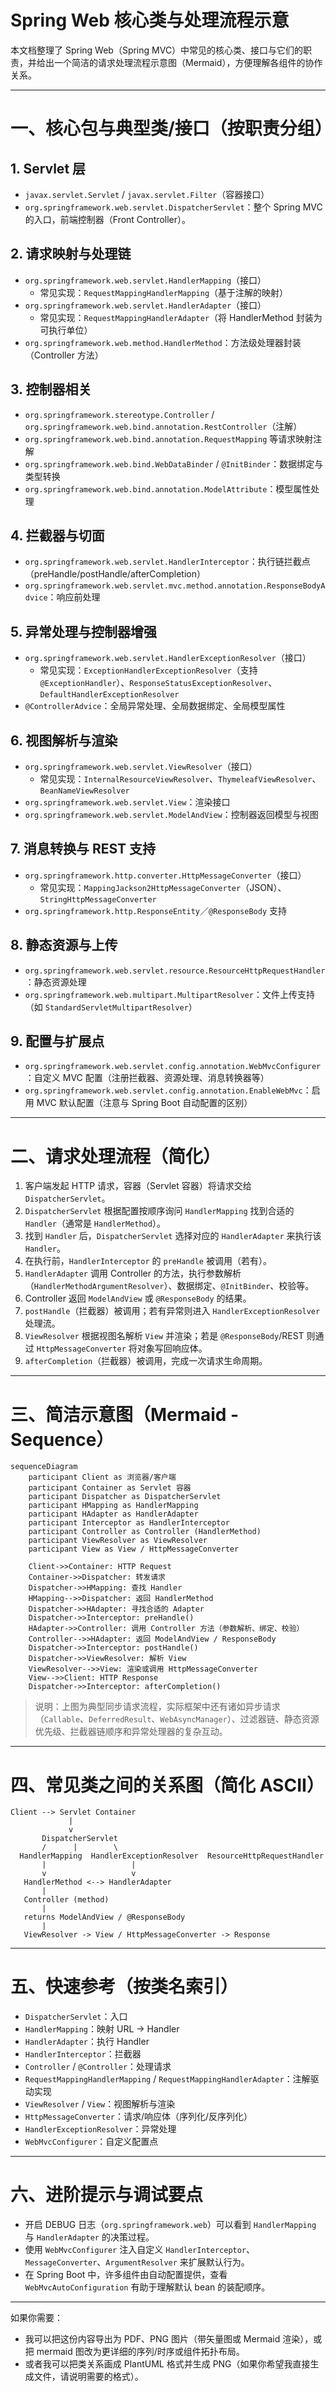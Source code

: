 # Spring Web 核心类与处理流程示意

本文档整理了 Spring Web（Spring MVC）中常见的核心类、接口与它们的职责，并给出一个简洁的请求处理流程示意图（Mermaid），方便理解各组件的协作关系。

------

# 一、核心包与典型类/接口（按职责分组）

## 1. Servlet 层

- `javax.servlet.Servlet` / `javax.servlet.Filter`（容器接口）
- `org.springframework.web.servlet.DispatcherServlet`：整个 Spring MVC 的入口，前端控制器（Front Controller）。

## 2. 请求映射与处理链

- `org.springframework.web.servlet.HandlerMapping`（接口）
  - 常见实现：`RequestMappingHandlerMapping`（基于注解的映射）
- `org.springframework.web.servlet.HandlerAdapter`（接口）
  - 常见实现：`RequestMappingHandlerAdapter`（将 HandlerMethod 封装为可执行单位）
- `org.springframework.web.method.HandlerMethod`：方法级处理器封装（Controller 方法）

## 3. 控制器相关

- `org.springframework.stereotype.Controller` / `org.springframework.web.bind.annotation.RestController`（注解）
- `org.springframework.web.bind.annotation.RequestMapping` 等请求映射注解
- `org.springframework.web.bind.WebDataBinder` / `@InitBinder`：数据绑定与类型转换
- `org.springframework.web.bind.annotation.ModelAttribute`：模型属性处理

## 4. 拦截器与切面

- `org.springframework.web.servlet.HandlerInterceptor`：执行链拦截点（preHandle/postHandle/afterCompletion）
- `org.springframework.web.servlet.mvc.method.annotation.ResponseBodyAdvice`：响应前处理

## 5. 异常处理与控制器增强

- `org.springframework.web.servlet.HandlerExceptionResolver`（接口）
  - 常见实现：`ExceptionHandlerExceptionResolver`（支持 `@ExceptionHandler`）、`ResponseStatusExceptionResolver`、`DefaultHandlerExceptionResolver`
- `@ControllerAdvice`：全局异常处理、全局数据绑定、全局模型属性

## 6. 视图解析与渲染

- `org.springframework.web.servlet.ViewResolver`（接口）
  - 常见实现：`InternalResourceViewResolver`、`ThymeleafViewResolver`、`BeanNameViewResolver`
- `org.springframework.web.servlet.View`：渲染接口
- `org.springframework.web.servlet.ModelAndView`：控制器返回模型与视图

## 7. 消息转换与 REST 支持

- `org.springframework.http.converter.HttpMessageConverter`（接口）
  - 常见实现：`MappingJackson2HttpMessageConverter`（JSON）、`StringHttpMessageConverter`
- `org.springframework.http.ResponseEntity`／`@ResponseBody` 支持

## 8. 静态资源与上传

- `org.springframework.web.servlet.resource.ResourceHttpRequestHandler`：静态资源处理
- `org.springframework.web.multipart.MultipartResolver`：文件上传支持（如 `StandardServletMultipartResolver`）

## 9. 配置与扩展点

- `org.springframework.web.servlet.config.annotation.WebMvcConfigurer`：自定义 MVC 配置（注册拦截器、资源处理、消息转换器等）
- `org.springframework.web.servlet.config.annotation.EnableWebMvc`：启用 MVC 默认配置（注意与 Spring Boot 自动配置的区别）

------

# 二、请求处理流程（简化）

1. 客户端发起 HTTP 请求，容器（Servlet 容器）将请求交给 `DispatcherServlet`。
2. `DispatcherServlet` 根据配置按顺序询问 `HandlerMapping` 找到合适的 `Handler`（通常是 `HandlerMethod`）。
3. 找到 `Handler` 后，`DispatcherServlet` 选择对应的 `HandlerAdapter` 来执行该 `Handler`。
4. 在执行前，`HandlerInterceptor` 的 `preHandle` 被调用（若有）。
5. `HandlerAdapter` 调用 Controller 的方法，执行参数解析（`HandlerMethodArgumentResolver`）、数据绑定、`@InitBinder`、校验等。
6. Controller 返回 `ModelAndView` 或 `@ResponseBody` 的结果。
7. `postHandle`（拦截器）被调用；若有异常则进入 `HandlerExceptionResolver` 处理流。
8. `ViewResolver` 根据视图名解析 `View` 并渲染；若是 `@ResponseBody`/REST 则通过 `HttpMessageConverter` 将对象写回响应体。
9. `afterCompletion`（拦截器）被调用，完成一次请求生命周期。

------

# 三、简洁示意图（Mermaid - Sequence）

```mermaid
sequenceDiagram
    participant Client as 浏览器/客户端
    participant Container as Servlet 容器
    participant Dispatcher as DispatcherServlet
    participant HMapping as HandlerMapping
    participant HAdapter as HandlerAdapter
    participant Interceptor as HandlerInterceptor
    participant Controller as Controller (HandlerMethod)
    participant ViewResolver as ViewResolver
    participant View as View / HttpMessageConverter

    Client->>Container: HTTP Request
    Container->>Dispatcher: 转发请求
    Dispatcher->>HMapping: 查找 Handler
    HMapping-->>Dispatcher: 返回 HandlerMethod
    Dispatcher->>HAdapter: 寻找合适的 Adapter
    Dispatcher->>Interceptor: preHandle()
    HAdapter->>Controller: 调用 Controller 方法（参数解析、绑定、校验）
    Controller-->>HAdapter: 返回 ModelAndView / ResponseBody
    Dispatcher->>Interceptor: postHandle()
    Dispatcher->>ViewResolver: 解析 View
    ViewResolver-->>View: 渲染或调用 HttpMessageConverter
    View-->>Client: HTTP Response
    Dispatcher->>Interceptor: afterCompletion()
```

> 说明：上图为典型同步请求流程，实际框架中还有诸如异步请求（`Callable`、`DeferredResult`、`WebAsyncManager`）、过滤器链、静态资源优先级、拦截器链顺序和异常处理器的复杂互动。

------

# 四、常见类之间的关系图（简化 ASCII）

```
Client --> Servlet Container
             |
             v
       DispatcherServlet
       /      |        \
  HandlerMapping  HandlerExceptionResolver  ResourceHttpRequestHandler
       |                   |
       v                   v
   HandlerMethod <--> HandlerAdapter
       |
   Controller (method)
       |
   returns ModelAndView / @ResponseBody
       |
   ViewResolver -> View / HttpMessageConverter -> Response
```

------

# 五、快速参考（按类名索引）

- `DispatcherServlet`：入口
- `HandlerMapping`：映射 URL -> Handler
- `HandlerAdapter`：执行 Handler
- `HandlerInterceptor`：拦截器
- `Controller` / `@Controller`：处理请求
- `RequestMappingHandlerMapping` / `RequestMappingHandlerAdapter`：注解驱动实现
- `ViewResolver` / `View`：视图解析与渲染
- `HttpMessageConverter`：请求/响应体（序列化/反序列化）
- `HandlerExceptionResolver`：异常处理
- `WebMvcConfigurer`：自定义配置点

------

# 六、进阶提示与调试要点

- 开启 DEBUG 日志（`org.springframework.web`）可以看到 `HandlerMapping` 与 `HandlerAdapter` 的决策过程。
- 使用 `WebMvcConfigurer` 注入自定义 `HandlerInterceptor`、`MessageConverter`、`ArgumentResolver` 来扩展默认行为。
- 在 Spring Boot 中，许多组件由自动配置提供，查看 `WebMvcAutoConfiguration` 有助于理解默认 bean 的装配顺序。

------

如果你需要：

- 我可以把这份内容导出为 PDF、PNG 图片（带矢量图或 Mermaid 渲染），或把 mermaid 图改为更详细的序列/时序或组件拓扑布局。
- 或者我可以把类关系画成 PlantUML 格式并生成 PNG（如果你希望我直接生成文件，请说明需要的格式）。